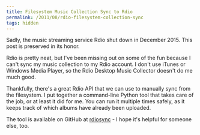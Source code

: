 ```yaml
---
title: Filesystem Music Collection Sync to Rdio
permalink: /2011/08/rdio-filesystem-collection-sync
tags: hidden
---
```


<p class="pullout">
Sadly, the music streaming service Rdio shut down in December 2015. This post
is preserved in its honor.</p>

Rdio is pretty neat, but I've been missing out on some of the fun because I
can't sync my music collection to my Rdio account. I don't use iTunes or Windows
Media Player, so the Rdio Desktop Music Collector doesn't do me much good.

Thankfully, there's a great Rdio API that we can use to manually sync from the
filesystem. I put together a command-line Python tool that takes care of the
job, or at least it did for me. You can run it multiple times safely, as it
keeps track of which albums have already been uploaded.

The tool is available on GitHub at
[rdiosync](https://github.com/peplin/rdiosync) - I hope it's helpful for someone
else, too.
